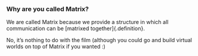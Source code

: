 ### Why are you called Matrix?

We are called Matrix because we provide a structure in which all communication can be [matrixed together]{.definition}.

No, it’s nothing to do with the film (although you could go and build virtual worlds on top of Matrix if you wanted :)

